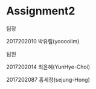 Assignment2
===================================
팀장  
  
2017202010 박유림(yoooolim)  
  
팀원  
  
2017202014 최윤혜(YunHye-Choi)  
  
2017202087 홍세정(sejung-Hong)  
